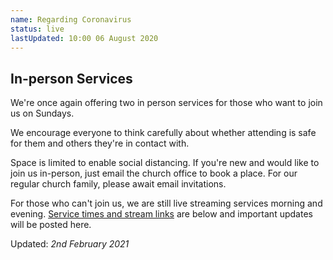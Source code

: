```yaml
---
name: Regarding Coronavirus
status: live
lastUpdated: 10:00 06 August 2020
---
```

## In-person Services
We're once again offering two in person services for those who want to join us on Sundays.

We encourage everyone to think carefully about whether attending is safe for them and others they're in contact with.

Space is limited to enable social distancing. If you're new and would like to join us in-person, just email the church office to book a place. For our regular church family, please await email invitations.

For those who can't join us, we are still live streaming services morning and evening. [Service times and stream links](/#services) are below and important updates will be posted here.

Updated: *2nd February 2021*
